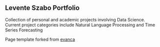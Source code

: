 ## Levente Szabo Portfolio

Collection of personal and academic projects involving Data Science. Current project categories
include Natural Language Processing and Time Series Forecasting

Page template forked from <a href="https://github.com/evanca/quick-portfolio">evanca</a>


